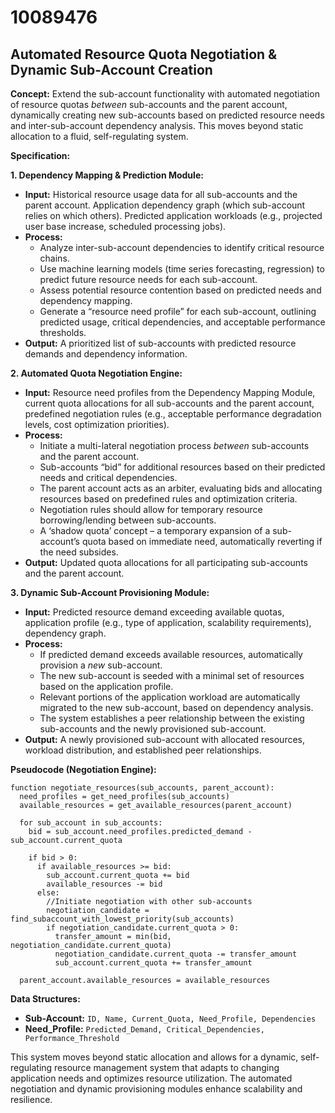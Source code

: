 # 10089476

## Automated Resource Quota Negotiation & Dynamic Sub-Account Creation

**Concept:** Extend the sub-account functionality with automated negotiation of resource quotas *between* sub-accounts and the parent account, dynamically creating new sub-accounts based on predicted resource needs and inter-sub-account dependency analysis. This moves beyond static allocation to a fluid, self-regulating system.

**Specification:**

**1. Dependency Mapping & Prediction Module:**

*   **Input:** Historical resource usage data for all sub-accounts and the parent account. Application dependency graph (which sub-account relies on which others). Predicted application workloads (e.g., projected user base increase, scheduled processing jobs).
*   **Process:**
    *   Analyze inter-sub-account dependencies to identify critical resource chains.
    *   Use machine learning models (time series forecasting, regression) to predict future resource needs for each sub-account.
    *   Assess potential resource contention based on predicted needs and dependency mapping.
    *   Generate a “resource need profile” for each sub-account, outlining predicted usage, critical dependencies, and acceptable performance thresholds.
*   **Output:** A prioritized list of sub-accounts with predicted resource demands and dependency information.

**2. Automated Quota Negotiation Engine:**

*   **Input:** Resource need profiles from the Dependency Mapping Module, current quota allocations for all sub-accounts and the parent account, predefined negotiation rules (e.g., acceptable performance degradation levels, cost optimization priorities).
*   **Process:**
    *   Initiate a multi-lateral negotiation process *between* sub-accounts and the parent account.
    *   Sub-accounts “bid” for additional resources based on their predicted needs and critical dependencies.
    *   The parent account acts as an arbiter, evaluating bids and allocating resources based on predefined rules and optimization criteria.
    *   Negotiation rules should allow for temporary resource borrowing/lending between sub-accounts.
    *   A ‘shadow quota’ concept – a temporary expansion of a sub-account’s quota based on immediate need, automatically reverting if the need subsides.
*   **Output:** Updated quota allocations for all participating sub-accounts and the parent account.

**3. Dynamic Sub-Account Provisioning Module:**

*   **Input:**  Predicted resource demand exceeding available quotas, application profile (e.g., type of application, scalability requirements), dependency graph.
*   **Process:**
    *   If predicted demand exceeds available resources, automatically provision a *new* sub-account.
    *   The new sub-account is seeded with a minimal set of resources based on the application profile.
    *   Relevant portions of the application workload are automatically migrated to the new sub-account, based on dependency analysis.
    *   The system establishes a peer relationship between the existing sub-accounts and the newly provisioned sub-account.
*   **Output:** A newly provisioned sub-account with allocated resources, workload distribution, and established peer relationships.

**Pseudocode (Negotiation Engine):**

```
function negotiate_resources(sub_accounts, parent_account):
  need_profiles = get_need_profiles(sub_accounts)
  available_resources = get_available_resources(parent_account)
  
  for sub_account in sub_accounts:
    bid = sub_account.need_profiles.predicted_demand - sub_account.current_quota
    
    if bid > 0:
      if available_resources >= bid:
        sub_account.current_quota += bid
        available_resources -= bid
      else:
        //Initiate negotiation with other sub-accounts
        negotiation_candidate = find_subaccount_with_lowest_priority(sub_accounts)
        if negotiation_candidate.current_quota > 0:
          transfer_amount = min(bid, negotiation_candidate.current_quota)
          negotiation_candidate.current_quota -= transfer_amount
          sub_account.current_quota += transfer_amount
          
  parent_account.available_resources = available_resources
```

**Data Structures:**

*   **Sub-Account:** `ID, Name, Current_Quota, Need_Profile, Dependencies`
*   **Need_Profile:** `Predicted_Demand, Critical_Dependencies, Performance_Threshold`

This system moves beyond static allocation and allows for a dynamic, self-regulating resource management system that adapts to changing application needs and optimizes resource utilization. The automated negotiation and dynamic provisioning modules enhance scalability and resilience.